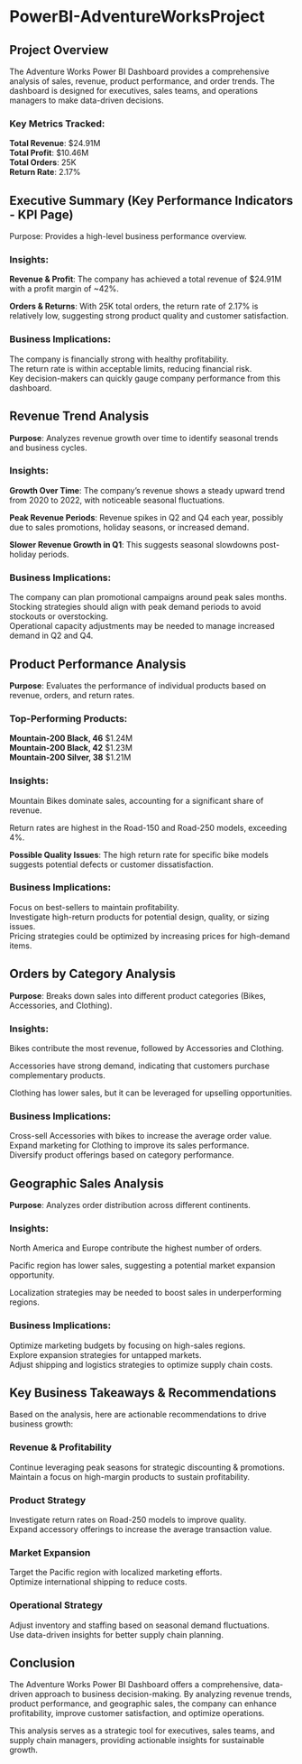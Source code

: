 # PowerBI-AdventureWorksProject
## Project Overview
The Adventure Works Power BI Dashboard provides a comprehensive analysis of sales, revenue, product performance, and order trends. The dashboard is designed for executives, sales teams, and operations managers to make data-driven decisions.

### Key Metrics Tracked:
**Total Revenue**: $24.91M  
**Total Profit**: $10.46M  
**Total Orders**: 25K  
**Return Rate**: 2.17%  

## Executive Summary (Key Performance Indicators - KPI Page)
Purpose: Provides a high-level business performance overview.

### Insights:
**Revenue & Profit**: The company has achieved a total revenue of $24.91M with a profit margin of ~42%.

**Orders & Returns**: With 25K total orders, the return rate of 2.17% is relatively low, suggesting strong product quality and customer satisfaction.

### Business Implications:
The company is financially strong with healthy profitability.  
The return rate is within acceptable limits, reducing financial risk.  
Key decision-makers can quickly gauge company performance from this dashboard.  

## Revenue Trend Analysis
**Purpose**: Analyzes revenue growth over time to identify seasonal trends and business cycles.

### Insights:
**Growth Over Time**: The company’s revenue shows a steady upward trend from 2020 to 2022, with noticeable seasonal fluctuations.

**Peak Revenue Periods**: Revenue spikes in Q2 and Q4 each year, possibly due to sales promotions, holiday seasons, or increased demand.

**Slower Revenue Growth in Q1**: This suggests seasonal slowdowns post-holiday periods.

### Business Implications:
The company can plan promotional campaigns around peak sales months.  
Stocking strategies should align with peak demand periods to avoid stockouts or overstocking.  
Operational capacity adjustments may be needed to manage increased demand in Q2 and Q4.

## Product Performance Analysis
**Purpose**: Evaluates the performance of individual products based on revenue, orders, and return rates.

### Top-Performing Products: 
**Mountain-200 Black, 46**    $1.24M  
**Mountain-200 Black, 42**    $1.23M  
**Mountain-200 Silver, 38**   $1.21M  

### Insights:
Mountain Bikes dominate sales, accounting for a significant share of revenue.

Return rates are highest in the Road-150 and Road-250 models, exceeding 4%.

**Possible Quality Issues**: The high return rate for specific bike models suggests potential defects or customer dissatisfaction.

### Business Implications:
Focus on best-sellers to maintain profitability.  
Investigate high-return products for potential design, quality, or sizing issues.  
Pricing strategies could be optimized by increasing prices for high-demand items.

## Orders by Category Analysis
**Purpose**: Breaks down sales into different product categories (Bikes, Accessories, and Clothing).

### Insights:
Bikes contribute the most revenue, followed by Accessories and Clothing.

Accessories have strong demand, indicating that customers purchase complementary products.

Clothing has lower sales, but it can be leveraged for upselling opportunities.

### Business Implications:
Cross-sell Accessories with bikes to increase the average order value.  
Expand marketing for Clothing to improve its sales performance.  
Diversify product offerings based on category performance.

## Geographic Sales Analysis
**Purpose**: Analyzes order distribution across different continents.

### Insights:
North America and Europe contribute the highest number of orders.

Pacific region has lower sales, suggesting a potential market expansion opportunity.

Localization strategies may be needed to boost sales in underperforming regions.

### Business Implications:
Optimize marketing budgets by focusing on high-sales regions.  
Explore expansion strategies for untapped markets.  
Adjust shipping and logistics strategies to optimize supply chain costs.

## Key Business Takeaways & Recommendations
Based on the analysis, here are actionable recommendations to drive business growth:

### Revenue & Profitability
Continue leveraging peak seasons for strategic discounting & promotions.  
Maintain a focus on high-margin products to sustain profitability.

### Product Strategy
Investigate return rates on Road-250 models to improve quality.  
Expand accessory offerings to increase the average transaction value.

### Market Expansion
Target the Pacific region with localized marketing efforts.  
Optimize international shipping to reduce costs.

### Operational Strategy
Adjust inventory and staffing based on seasonal demand fluctuations.  
Use data-driven insights for better supply chain planning.

## Conclusion
The Adventure Works Power BI Dashboard offers a comprehensive, data-driven approach to business decision-making. By analyzing revenue trends, product performance, and geographic sales, the company can enhance profitability, improve customer satisfaction, and optimize operations.

This analysis serves as a strategic tool for executives, sales teams, and supply chain managers, providing actionable insights for sustainable growth.

